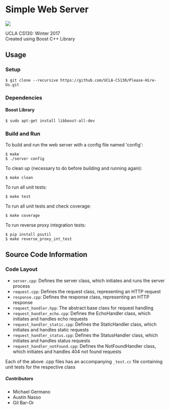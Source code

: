 # Simple Web Server

![](https://travis-ci.org/UCLA-CS130/Please-Hire-Us.svg?branch=master)

UCLA CS130: Winter 2017  
Created using Boost C++ Library

## Usage

### Setup

```
$ git clone --recursive https://github.com/UCLA-CS130/Please-Hire-Us.git
```

### Dependencies

#### Boost Library
```
$ sudo apt-get install libboost-all-dev
```

### Build and Run

To build and run the web server with a config file named 'config':

```
$ make
$ ./server config
```

To clean up (necessary to do before building and running again):

```
$ make clean
```

To run all unit tests:

```
$ make test
```

To run all unit tests and check coverage:

```
$ make coverage
```

To run reverse proxy integration tests:

```
$ pip install psutil
$ make reverse_proxy_int_test
```

## Source Code Information

### Code Layout

* `server.cpp`: Defines the server class, which initiates and runs the server process
* `request.cpp`: Defines the request class, representing an HTTP request
* `response.cpp`: Defines the response class, representing an HTTP response
* `request_handler.hpp`: The abstract base class for request handling
* `request_handler_echo.cpp`: Defines the EchoHandler class, which initiates and handles echo requests
* `request_handler_static.cpp`: Defines the StaticHandler class, which initiates and handles static requests
* `request_handler_status.cpp`: Defines the StatusHandler class, which initiates and handles status requests
* `request_handler_notFound.cpp`: Defines the NotFoundHandler class, which initiates and handles 404 not found requests

Each of the above .cpp files has an accompanying `_test.cc` file containing unit tests for the respective class



##### Contributors
 * Michael Germano
 * Austin Nasso
 * Gil Bar-Or

 
